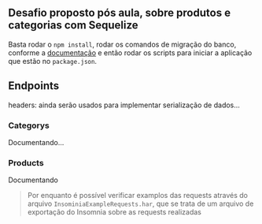## Desafio proposto pós aula, sobre produtos e categorias com Sequelize

Basta rodar o `npm install`, rodar os comandos de migração do banco, conforme a [documentação](https://www.npmjs.com/package/sequelize-cli) e então rodar os scripts para iniciar a aplicação que estão no `package.json`.

## Endpoints

headers: ainda serão usados para implementar serialização de dados...


### Categorys

Documentando...


### Products

Documentando


> Por enquanto é possível verificar examplos das requests através do arquivo `InsominiaExampleRequests.har`, que se trata de um arquivo de exportação do Insomnia sobre as requests realizadas 